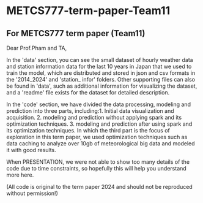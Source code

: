 # METCS777-term-paper-Team11
## For METCS777 term paper (Team11)

Dear Prof.Pham and TA,

In the 'data' section, you can see the small dataset of hourly weather data and station information data for the last 10 years in Japan that we used to train the model, which are distributed and stored in json and csv formats in the '2014_2024' and 'station_ infor' folders. Other supporting files can also be found in 'data', such as additional information for visualizing the dataset, and a 'readme' file exists for the dataset for detailed description.

In the 'code' section, we have divided the data processing, modeling and prediction into three parts, including:1. Initial data visualization and acquisition. 2. modeling and prediction without applying spark and its optimization techniques. 3. modeling and prediction after using spark and its optimization techniques. In which the third part is the focus of exploration in this term paper, we used optimization techniques such as data caching to analyze over 10gb of meteorological big data and modeled it with good results.

When PRESENTATION, we were not able to show too many details of the code due to time constraints, so hopefully this will help you understand more here.

(All code is original to the term paper 2024 and should not be reproduced without permission!)
